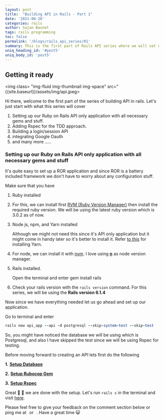 ```yaml
---
layout: post
title:  "Building API in Rails - Part 1"
date: '2021-08-28'
categories: rails
author: Sajan Basnet
tags: rails programming
toc: false
permalink: '/blogs/rails_api_series/01'
summary: This is the first part of Rails API series where we will set up our rails application, rspec, and other necessary gems.
uniq_heading_id: '#post5'
uniq_body_id: 'post5'
---
```


## Getting it ready 

<img class= "img-fluid img-thumbnail img-space" src="{{site.baseurl}}/assets/img/api.jpeg>

Hi there, welcome to the first part of the series of building API in rails. Let's just start with what this series will cover 

1. Setting up our Ruby on Rails API only application with all necessary gems and stuff.
2. Adding Rspec for the TDD approach.
3. Building a login/session API
4. integrating Google Oauth
5. and many more .....


### Setting up our Ruby on Rails API only application with all necessary gems and stuff

It's quite easy to set up a ROR application and since ROR is a battery included framework we don't have to worry about any configuration stuff. 

Make sure that you have

1. Ruby installed

2. For this, we can install first [RVM (Ruby Version Manager)](https://rvm.io/rvm/install) then install the required ruby version. We will be using the latest ruby version which is 3.0.2 as of now. 

3. Node js, npm, and Yarn installed

   Although we might not need this since it's API only application but it might come in handy later so it's better to install it. Refer [to this](https://classic.yarnpkg.com/en/docs/install#windows-stable) for installing Yarn. 

4. For node, we can install it with [nvm](https://github.com/nvm-sh/nvm#installing-and-updating). I love using [**n**](https://github.com/tj/n) as node version manager. 

5. Rails installed.

   Open the terminal and enter gem install rails 

6. Check your rails version with the `rails version` command. For this series, we will be using the **Rails version 6.1.4**


Now since we have everything needed let us go ahead and set up our application.

Go to terminal and enter

```ruby
rails new api_app --api -d postgresql --skip-system-test --skip-test
```

So, you might have noticed the database we will be using which is Postgresql, and also I have skipped the test since we will be using Rspec for testing.



Before moving forward to creating an API lets first do the following

**1.** [**Setup Database**](https://developerblogs.github.io/blogs/rails/01#3-setup-database) 

**2.** [**Setup Rubocop Gem**](https://developerblogs.github.io/blogs/rails/01#2-setup-robocop-gem)

**3.** [**Setup Rspec**](https://developerblogs.github.io/blogs/rails/01#4-setup-rspec-for-testing)



Great 🎉 🎉 we are done with the setup. Let's run `rails s` in the terminal and visit [here](http://localhost:3000/).

Please feel free to give your feedback on the comment section below or ping me at <a aria-label="Send email" href="mailto:sajanbasnet75@gmail.com"><i class="icon fa fa-envelope" style="font-size:32px; margin: 0px 3px;"></i></a> or  <a aria-label="My LinkedIn" target="_blank" href="https://www.linkedin.com/in/sajan-basnet-b4b1b0148/"><i class="icon fa fa-linkedin-square" style="font-size:32px; margin: 0px 3px;" aria-hidden="true"></i></a>. Have a great time :smiley_cat: